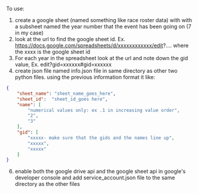 To use:
1) create a google sheet (named something like race roster data) with with a subsheet named the year number that the event has been going on (7 in my case)
2) look at the url to find the google sheet id. Ex. https://docs.google.com/spreadsheets/d/xxxxxxxxxxxx/edit?.... where the xxxx is the google sheet id
3) For each year in the spreadsheet look at the url and note down the gid value, Ex. edit?gid=xxxxxx#gid=xxxxxx
4) create json file named info.json file in same directory as other two python files. using the previous information format it like:
```json
{
    "sheet_name": "sheet_name_goes_here",
    "sheet_id":  "sheet_id_goes here",
    "name": [
        "numerical values only: ex .1 in increasing value order",
        "2",
        "3"
    ],
    "gid": [
        "xxxxx- make sure that the gids and the names line up",
        "xxxxx",
        "xxxxx"
    ]
}
```
6) enable both the google drive api and the google sheet api in google's developer console and add service_account.json file to the same directory as the other files
